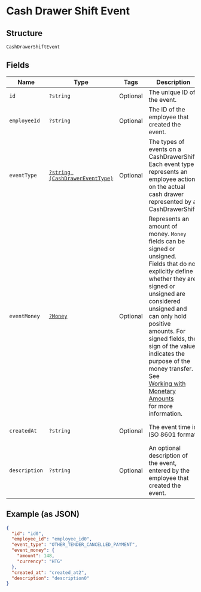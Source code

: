 
# Cash Drawer Shift Event

## Structure

`CashDrawerShiftEvent`

## Fields

| Name | Type | Tags | Description | Getter | Setter |
|  --- | --- | --- | --- | --- | --- |
| `id` | `?string` | Optional | The unique ID of the event. | getId(): ?string | setId(?string id): void |
| `employeeId` | `?string` | Optional | The ID of the employee that created the event. | getEmployeeId(): ?string | setEmployeeId(?string employeeId): void |
| `eventType` | [`?string (CashDrawerEventType)`](../../doc/models/cash-drawer-event-type.md) | Optional | The types of events on a CashDrawerShift.<br>Each event type represents an employee action on the actual cash drawer<br>represented by a CashDrawerShift. | getEventType(): ?string | setEventType(?string eventType): void |
| `eventMoney` | [`?Money`](../../doc/models/money.md) | Optional | Represents an amount of money. `Money` fields can be signed or unsigned.<br>Fields that do not explicitly define whether they are signed or unsigned are<br>considered unsigned and can only hold positive amounts. For signed fields, the<br>sign of the value indicates the purpose of the money transfer. See<br>[Working with Monetary Amounts](https://developer.squareup.com/docs/build-basics/working-with-monetary-amounts)<br>for more information. | getEventMoney(): ?Money | setEventMoney(?Money eventMoney): void |
| `createdAt` | `?string` | Optional | The event time in ISO 8601 format. | getCreatedAt(): ?string | setCreatedAt(?string createdAt): void |
| `description` | `?string` | Optional | An optional description of the event, entered by the employee that<br>created the event. | getDescription(): ?string | setDescription(?string description): void |

## Example (as JSON)

```json
{
  "id": "id0",
  "employee_id": "employee_id0",
  "event_type": "OTHER_TENDER_CANCELLED_PAYMENT",
  "event_money": {
    "amount": 148,
    "currency": "HTG"
  },
  "created_at": "created_at2",
  "description": "description0"
}
```

